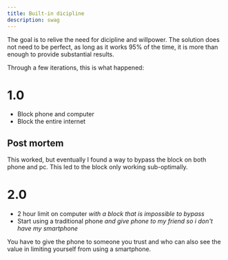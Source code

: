 ```yaml
---
title: Built-in dicipline
description: swag
---
```


The goal is to relive the need for dicipline and willpower.
The solution does not need to be perfect, as long as it works 95% of the time, it is more than enough to provide substantial results.

Through a few iterations, this is what happened:

# 1.0

- Block phone and computer
- Block the entire internet

## Post mortem

This worked, but eventually I found a way to bypass the block on both phone and pc.
This led to the block only working sub-optimally.

# 2.0

- 2 hour limit on computer *with a block that is impossible to bypass*
- Start using a traditional phone *and give phone to my friend so i don't have my smartphone*

You have to give the phone to someone you trust and who can also see the value in limiting yourself from using a smartphone.
